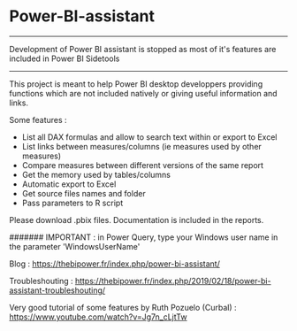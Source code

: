 # Power-BI-assistant

******************************************************************************************************** 
Development of Power BI assistant is stopped as most of it's features are included in Power BI Sidetools 
********************************************************************************************************

This project is meant to help Power BI desktop developpers providing functions which are not included natively or giving useful information and links.

Some features :
- List all DAX formulas and allow to search text within or export to Excel
- List links between measures/columns (ie measures used by other measures)
- Compare measures between different versions of the same report
- Get the memory used by tables/columns
- Automatic export to Excel
- Get source files names and folder
- Pass parameters to R script

Please download .pbix files. Documentation is included in the reports.

####### IMPORTANT : in Power Query, type your Windows user name in the parameter 'WindowsUserName'

Blog : https://thebipower.fr/index.php/power-bi-assistant/

Troubleshouting : https://thebipower.fr/index.php/2019/02/18/power-bi-assistant-troubleshouting/

Very good tutorial of some features by Ruth Pozuelo (Curbal) :  https://www.youtube.com/watch?v=Jg7n_cLjtTw
